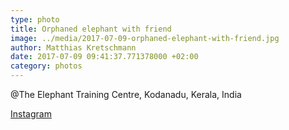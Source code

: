 ```yaml
---
type: photo
title: Orphaned elephant with friend
image: ../media/2017-07-09-orphaned-elephant-with-friend.jpg
author: Matthias Kretschmann
date: 2017-07-09 09:41:37.771378000 +02:00
category: photos
---
```


@The Elephant Training Centre, Kodanadu, Kerala, India

[Instagram](https://www.instagram.com/p/BWeXrD_FwrV)
